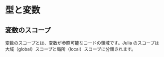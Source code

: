 # 型と変数


## 変数のスコープ
変数のスコープとは、変数が参照可能なコードの領域です。Julia のスコープは大域（global）スコープと局所（local）スコープに分類されます。


<!--
TODO:
hard/soft scope
https://docs.julialang.org/en/v1/manual/variables-and-scoping/
-->

